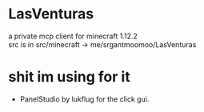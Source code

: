 # LasVenturas
a private mcp client for minecraft 1.12.2 <br />
src is in src/minecraft -> me/srgantmoomoo/LasVenturas
# shit im using for it
- PanelStudio by lukflug for the click gui.
